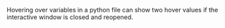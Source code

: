 Hovering over variables in a python file can show two hover values if the interactive window is closed and reopened.